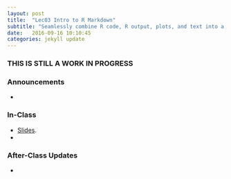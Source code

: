 ```yaml
---
layout: post
title:  "Lec03 Intro to R Markdown"
subtitle: "Seamlessly combine R code, R output, plots, and text into a single document, thereby fostering reproducible research."
date:   2016-09-16 10:10:45
categories: jekyll update
---
```




### THIS IS STILL A WORK IN PROGRESS


### Announcements

* 

### In-Class

* <a href = "{{ site.baseurl }}/assets/1-Intro_and_Tools/Intro_to_RMarkdown.html" target = "_blank">Slides</a>.
* 


### After-Class Updates

* 

